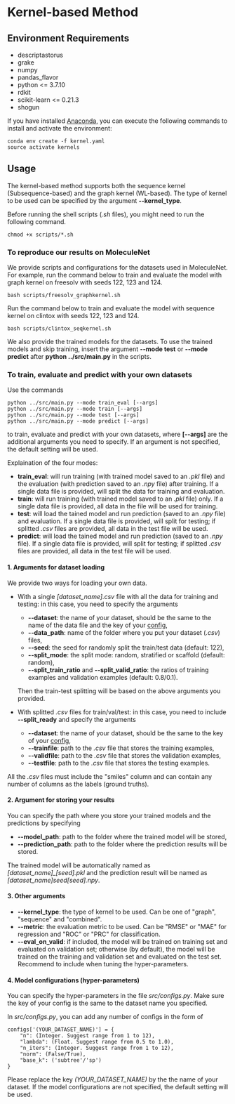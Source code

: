 # Kernel-based Method
## Environment Requirements
- descriptastorus
- grake
- numpy
- pandas_flavor
- python <= 3.7.10
- rdkit
- scikit-learn <= 0.21.3
- shogun


If you have installed [Anaconda](https://www.anaconda.com/), you can execute the following commands to install and activate the environment:
```
conda env create -f kernel.yaml
source activate kernels
```

## Usage

The kernel-based method supports both the sequence kernel (Subsequence-based) and the graph kernel (WL-based). 
The type of kernel to be used can be specified by the argument **--kernel_type**.

Before running the shell scripts (*.sh* files), you might need to run the following command.
```
chmod +x scripts/*.sh
```

### To reproduce our results on MoleculeNet
We provide scripts and configurations for the datasets used in MoleculeNet. For example, run the command below to train and 
evaluate the model with graph kernel on freesolv with seeds 122, 123 and 124. 
```
bash scripts/freesolv_graphkernel.sh
```
Run the command below to train and evaluate the model with sequence kernel on clintox with seeds 122, 123 and 124.
```
bash scripts/clintox_seqkernel.sh
```

We also provide the trained models for the datasets. To use the trained models and skip training, insert the argument **--mode test** or 
**--mode predict** after **python ../src/main.py** in the scripts.

### To train, evaluate and predict with your own datasets

Use the commands
```
python ../src/main.py --mode train_eval [--args]
python ../src/main.py --mode train [--args]
python ../src/main.py --mode test [--args]
python ../src/main.py --mode predict [--args]
```
to train, evaluate and predict with your own datasets, where **[--args]** are the additional arguments you need to specify. 
If an argument is not specified, the default setting will be used.

Explaination of the four modes:
  - **train_eval**: will run training (with trained model saved to an *.pkl* file) and the evaluation (with prediction saved to an *.npy* file) after training. If a single data file is provided, will split the data for training and evaluation.
  - **train**: will run training (with trained model saved to an *.pkl* file) only. If a single data file is provided, all data in the file will be used for training.
  - **test**: will load the tained model and run prediction (saved to an *.npy* file) and evaluation. If a single data file is provided, will split for testing; if splitted *.csv* files are provided, all data in the test file will be used.
  - **predict**: will load the tained model and run prediction (saved to an *.npy* file). If a single data file is provided, will split for testing; if splitted *.csv* files are provided, all data in the test file will be used.

#### 1. Arguments for dataset loading
We provide two ways for loading your own data.
  - With a single *[dataset_name].csv* file with all the data for training and testing: in this case, you need to specify the arguments 
    - **--dataset**: the name of your dataset, should be the same to the name of the data file and the key of your [config](#config), 
    - **--data_path**: name of the folder where you put your dataset (*.csv*) files, 
    - **--seed**: the seed for randomly split the train/test data (default: 122), 
    - **--split_mode**: the split mode: random, stratified or scaffold (default: random), 
    - **--split_train_ratio** and **--split_valid_ratio**: the ratios of training examples and validation examples (default: 0.8/0.1). 
    
    Then the train-test splitting will be based on the above arguments you provided.
    
  - With splitted *.csv* files for train/val/test: in this case, you need to include **--split_ready** and specify the arguments 
    - **--dataset**: the name of your dataset, should be the same to the key of your [config](#config), 
    - **--trainfile**: path to the *.csv* file that stores the training examples, 
    - **--validfile**: path to the *.csv* file that stores the validation examples, 
    - **--testfile**: path to the *.csv* file that stores the testing examples.
  
All the *.csv* files must include the "smiles" column and can contain any number of columns as the labels (ground truths).

#### 2. Argument for storing your results
You can specify the path where you store your trained models and the predictions by specifying 
  - **--model_path**: path to the folder where the trained model will be stored,
  - **--prediction_path**: path to the folder where the prediction results will be stored.

The trained model will be automatically named as *[dataset_name]_[seed].pkl* and the prediction result will be named as *[dataset_name]_seed_[seed].npy*.

#### 3. Other arguments
  - **--kernel_type**: the type of kernel to be used. Can be one of "graph", "sequence" and "combined".
  - **--metric**: the evaluation metric to be used. Can be "RMSE" or "MAE" for regression and "ROC" or "PRC" for classification.
  - **--eval_on_valid**: if included, the model will be trained on training set and evaluated on validation set; otherwise (by default), 
  the model will be trained on the training and validation set and evaluated on the test set. Recommend to include when tuning the hyper-parameters.
  
#### <a name="config"></a>4. Model configurations (hyper-parameters)
You can specify the hyper-parameters in the file *src/configs.py*. Make sure the key of your config is the same to the dataset name you specified.

In *src/configs.py*, you can add any number of configs in the form of
```
configs['(YOUR_DATASET_NAME)'] = {
    "n": (Integer. Suggest range from 1 to 12),
    "lambda": (Float. Suggest range from 0.5 to 1.0),
    "n_iters": (Integer. Suggest range from 1 to 12),
    "norm": (False/True),
    "base_k": ('subtree'/'sp')
}
```
Please replace the key *(YOUR_DATASET_NAME)* by the the name of your dataset. If the model configurations are not specified, the default setting will be used.

